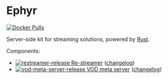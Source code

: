 Ephyr
=====

[![Docker Pulls](https://img.shields.io/docker/pulls/allatra/ephyr.svg)](https://hub.docker.com/r/allatra/ephyr)

Server-side kit for streaming solutions, powered by [Rust].

Components:
- [![restreamer-release](https://img.shields.io/badge/release-0.3.0-blue) Re-streamer](https://github.com/ALLATRA-IT/ephyr/tree/restreamer-v0.3.0/components/restreamer) ([changelog](https://github.com/ALLATRA-IT/ephyr/blob/master/components/restreamer/CHANGELOG.md))
- [![vod-meta-server-release](https://img.shields.io/badge/release-0.4.0-blue) VOD meta server](https://github.com/ALLATRA-IT/ephyr/tree/vod-meta-server-v0.4.0/components/vod-meta-server) ([changelog](https://github.com/ALLATRA-IT/ephyr/blob/master/components/vod-meta-server/CHANGELOG.md))





[Rust]: https://www.rust-lang.org
